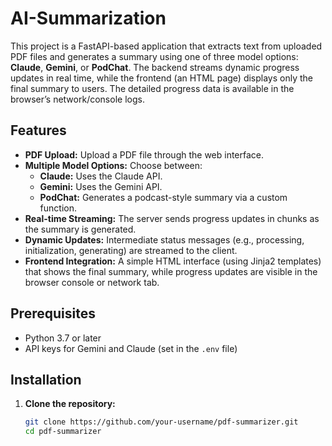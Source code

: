 # AI-Summarization

This project is a FastAPI-based application that extracts text from uploaded PDF files and generates a summary using one of three model options: **Claude**, **Gemini**, or **PodChat**. The backend streams dynamic progress updates in real time, while the frontend (an HTML page) displays only the final summary to users. The detailed progress data is available in the browser’s network/console logs.

## Features

- **PDF Upload:** Upload a PDF file through the web interface.
- **Multiple Model Options:** Choose between:
  - **Claude:** Uses the Claude API.
  - **Gemini:** Uses the Gemini API.
  - **PodChat:** Generates a podcast-style summary via a custom function.
- **Real-time Streaming:** The server sends progress updates in chunks as the summary is generated.
- **Dynamic Updates:** Intermediate status messages (e.g., processing, initialization, generating) are streamed to the client.
- **Frontend Integration:** A simple HTML interface (using Jinja2 templates) that shows the final summary, while progress updates are visible in the browser console or network tab.

## Prerequisites

- Python 3.7 or later
- API keys for Gemini and Claude (set in the `.env` file)

## Installation

1. **Clone the repository:**
   ```bash
   git clone https://github.com/your-username/pdf-summarizer.git
   cd pdf-summarizer
